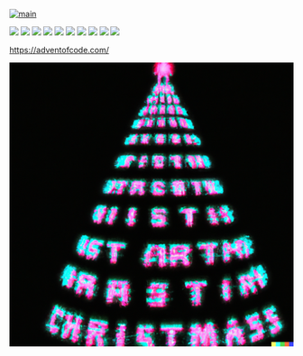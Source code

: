 [![main](https://github.com/Markus-Ende/aoc/actions/workflows/main.yml/badge.svg)](https://github.com/Markus-Ende/aoc/actions/workflows/main.yml)

![](https://img.shields.io/badge/2015%20stars%20⭐-12-yellow)
![](https://img.shields.io/badge/2016%20stars%20⭐-0-yellow)
![](https://img.shields.io/badge/2017%20stars%20⭐-0-yellow)
![](https://img.shields.io/badge/2018%20stars%20⭐-0-yellow)
![](https://img.shields.io/badge/2019%20stars%20⭐-29-yellow)
![](https://img.shields.io/badge/2020%20stars%20⭐-39-yellow)
![](https://img.shields.io/badge/2021%20stars%20⭐-0-yellow)
![](https://img.shields.io/badge/2022%20stars%20⭐-24-yellow)
![](https://img.shields.io/badge/2023%20stars%20⭐-20-yellow)
![](https://img.shields.io/badge/2024%20stars%20⭐-18-yellow)

https://adventofcode.com/

![](./tree.png)
